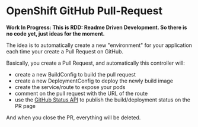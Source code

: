 # OpenShift GitHub Pull-Request

**Work In Progress: This is RDD: Readme Driven Development. So there is no code yet, just ideas for the moment.**

The idea is to automatically create a new "environment" for your application each time your create a Pull Request on GitHub.

Basically, you create a Pull Request, and automatically this controller will:

* create a new BuildConfig to build the pull request
* create a new DeploymentConfig to deploy the newly build image
* create the service/route to expose your pods
* comment on the pull request with the URL of the route
* use the [GitHub Status API](https://developer.github.com/v3/repos/statuses/) to publish the build/deployment status on the PR page

And when you close the PR, everything will be deleted.
